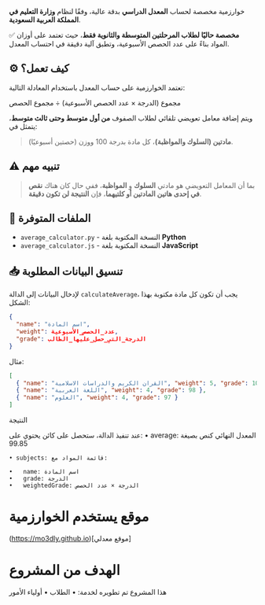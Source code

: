 

خوارزمية مخصصة لحساب **المعدل الدراسي** بدقة عالية، وفقًا لنظام **وزارة التعليم في المملكة العربية السعودية**.

✅ **مخصصة حاليًا لطلاب المرحلتين المتوسطة والثانوية فقط**، حيث تعتمد على أوزان المواد بناءً على عدد الحصص الأسبوعية، وتطبق آلية دقيقة في احتساب المعدل.

## ⚙️ كيف تعمل؟

تعتمد الخوارزمية على حساب المعدل باستخدام المعادلة التالية:

مجموع (الدرجة × عدد الحصص الأسبوعية) ÷ مجموع الحصص

ويتم إضافة معامل تعويضي تلقائي لطلاب الصفوف **من أول متوسط وحتى ثالث متوسط**، يتمثل في:

> **مادتين (السلوك والمواظبة)**، كل مادة بدرجة 100 ووزن (حصتين أسبوعيًا).

## ⚠️ تنبيه مهم

> بما أن المعامل التعويضي هو مادتي **السلوك** و **المواظبة**، ففي حال كان هناك **نقص في إحدى هاتين المادتين أو كلتيهما**، فإن **النتيجة لن تكون دقيقة**.

## 📂 الملفات المتوفرة

- `average_calculator.py` - النسخة المكتوبة بلغة **Python**
- `average_calculator.js` - النسخة المكتوبة بلغة **JavaScript**

## 📥 تنسيق البيانات المطلوبة

لإدخال البيانات إلى الدالة `calculateAverage`، يجب أن تكون كل مادة مكتوبة بهذا الشكل:

```json
{
  "name": "اسم المادة",
  "weight": عدد_الحصص_الأسبوعية,
  "grade": الدرجة_التي_حصل_عليها_الطالب
}
```
مثال:
```json
[
  { "name": "القران الكريم والدراسات الاسلامية", "weight": 5, "grade": 100 },
  { "name": "اللغة العربية", "weight": 4, "grade": 98 },
  { "name": "العلوم", "weight": 4, "grade": 97 }
]
```
النتيجة

عند تنفيذ الدالة، ستحصل على كائن يحتوي على:
	•	average: المعدل النهائي كنص بصيغة 99.85
        
	• subjects: قائمة المواد مع:
	
	•	name: اسم المادة
	•	grade: الدرجة
	•	weightedGrade: الدرجة × عدد الحصص


# موقع يستخدم الخوارزمية
(https://mo3dly.github.io)[موقع معدلي]

# الهدف من المشروع

هذا المشروع تم تطويره لخدمة:
	•	الطلاب
	•	أولياء الأمور
